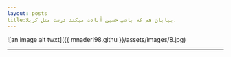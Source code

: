```yaml
---
layout: posts
title:بیابان هم که باشی حسین آبادت میکند درست مثل کربلا.
---
```


![an image alt twxt]({{ mnaderi98.githu }}/assets/images/8.jpg)


---

